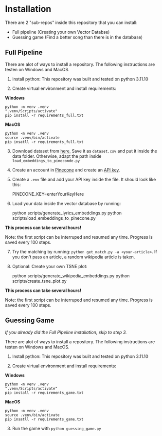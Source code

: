 # Installation 

There are 2 "sub-repos" inside this repository that you can install:

- Full pipeline (Creating your own Vector Databse)
- Guessing game (Find a better song than there is in the database)

## Full Pipeline

There are alot of ways to install a repository. The following instructions are testen on Windows and MacOS.

1) Install python: This repository was built and tested on python 3.11.10

2) Create virtual environment and install requirements:

**Windows**

    
    python -m venv .venv
    ".venv/Scripts/activate"
    pip install -r requirements_full.txt


**MacOS**

    
    python -m venv .venv
    source .venv/bin/activate
    pip insatll -r requirements_full.txt
    

3) Download dataset from [here.](https://data.mendeley.com/datasets/3t9vbwxgr5/3) Save it as `dataset.csv` and put it inside the data folder. Otherwise, adapt the path inside `load_embeddings_to_pineconde.py` 

4) Create an account in [Pinecone](https://www.pinecone.io/) and create an [API key](https://docs.pinecone.io/guides/projects/manage-api-keys).

5) Create a `.env` file and add your API key inside the file. It should look like this:

    PINECONE_KEY=enterYourKeyHere

    
6) Load your data inside the vector database by running:
    
    python scripts/generate_lyrics_embeddings.py
    python scripts/load_embeddings_to_pinecone.py

**This process can take several hours!**

Note: the first script can be interruped and resumed any time. Progress is saved every 100 steps.

7) Try the matching by running: `python get_match.py -a <your-article>`. If you don't pass an article, a random wikipedia article is taken.

8) Optional: Create your own TSNE plot:


    python scripts/generate_wikipedia_embeddings.py
    python scripts/create_tsne_plot.py

**This process can take several hours!**

Note: the first script can be interruped and resumed any time. Progress is saved every 100 steps.

## Guessing Game

*If you already did the Full Pipeline installation, skip to step 3.*

There are alot of ways to install a repository. The following instructions are testen on Windows and MacOS.

1) Install python: This repository was built and tested on python 3.11.10

2) Create virtual environment and install requirements:

**Windows**

    
    python -m venv .venv
    ".venv/Scripts/activate"
    pip install -r requirements_game.txt


**MacOS**

    
    python -m venv .venv
    source .venv/bin/activate
    pip insatll -r requirements_game.txt

3) Run the game with `python guessing_game.py`
    
